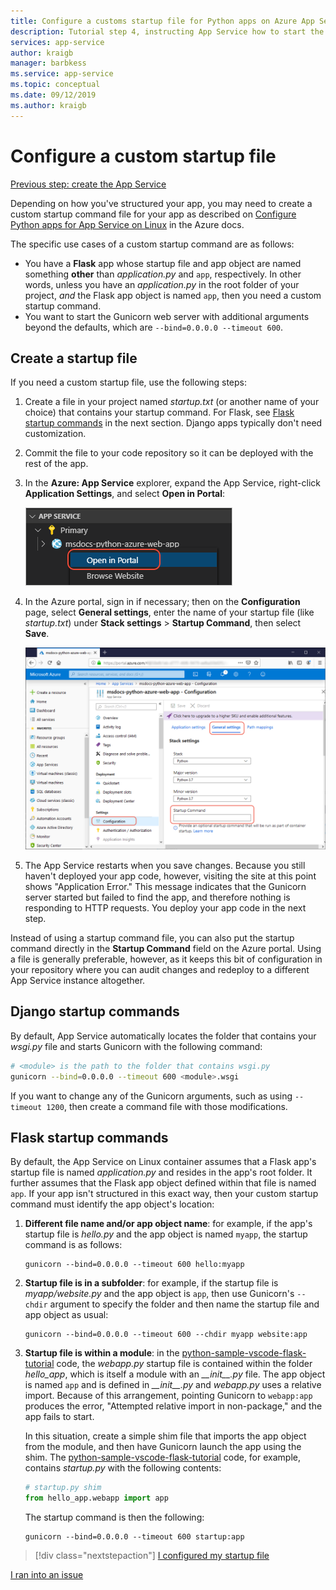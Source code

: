 ```yaml
---
title: Configure a customs startup file for Python apps on Azure App Service on Linux
description: Tutorial step 4, instructing App Service how to start the web app.
services: app-service
author: kraigb
manager: barbkess
ms.service: app-service
ms.topic: conceptual
ms.date: 09/12/2019
ms.author: kraigb
---
```


# Configure a custom startup file

[Previous step: create the App Service](tutorial-deploy-app-service-on-linux-02.md)

Depending on how you've structured your app, you may need to create a custom startup command file for your app as described on [Configure Python apps for App Service on Linux](https://docs.microsoft.com/azure/app-service/containers/how-to-configure-python) in the Azure docs.

The specific use cases of a custom startup command are as follows:

- You have a **Flask** app whose startup file and app object are named something **other** than *application.py* and `app`, respectively. In other words, unless you have an *application.py* in the root folder of your project, *and* the Flask app object is named `app`, then you need a custom startup command.
- You want to start the Gunicorn web server with additional arguments beyond the defaults, which are `--bind=0.0.0.0 --timeout 600`.

## Create a startup file

If you need a custom startup file, use the following steps:

1. Create a file in your project named *startup.txt* (or another name of your choice) that contains your startup command. For Flask, see [Flask startup commands](#flask-startup-commands) in the next section. Django apps typically don't need customization.

1. Commit the file to your code repository so it can be deployed with the rest of the app.

1. In the **Azure: App Service** explorer, expand the App Service, right-click **Application Settings**, and select **Open in Portal**:

    ![Open Settings in Portal command in the App Service explorer](media/deploy-azure/open-settings-in-portal-command.png)

1. In the Azure portal, sign in if necessary; then on the **Configuration** page, select **General settings**, enter the name of your startup file (like *startup.txt*) under **Stack settings** > **Startup Command**, then select **Save**.

    ![Setting the startup file name in the Azure portal](media/deploy-azure/azure-portal-startup-file.png)

1. The App Service restarts when you save changes. Because you still haven't deployed your app code, however, visiting the site at this point shows "Application Error." This message indicates that the Gunicorn server started but failed to find the app, and therefore nothing is responding to HTTP requests. You deploy your app code in the next step.

Instead of using a startup command file, you can also put the startup command directly in the **Startup Command** field on the Azure portal. Using a file is generally preferable, however, as it keeps this bit of configuration in your repository where you can audit changes and redeploy to a different App Service instance altogether.

## Django startup commands

By default, App Service automatically locates the folder that contains your *wsgi.py* file and starts Gunicorn with the following command:

```bash
# <module> is the path to the folder that contains wsgi.py
gunicorn --bind=0.0.0.0 --timeout 600 <module>.wsgi
```

If you want to change any of the Gunicorn arguments, such as using `--timeout 1200`, then create a command file with those modifications.

## Flask startup commands

By default, the App Service on Linux container assumes that a Flask app's startup file is named *application.py* and resides in the app's root folder. It further assumes that the Flask app object defined within that file is named `app`. If your app isn't structured in this exact way, then your custom startup command must identify the app object's location:

1. **Different file name and/or app object name**: for example, if the app's startup file is *hello.py* and the app object is named `myapp`, the startup command is as follows:

    ```text
    gunicorn --bind=0.0.0.0 --timeout 600 hello:myapp
    ```

1. **Startup file is in a subfolder**: for example, if the startup file is *myapp/website.py* and the app object is `app`, then use Gunicorn's `--chdir` argument to specify the folder and then name the startup file and app object as usual:

    ```text
    gunicorn --bind=0.0.0.0 --timeout 600 --chdir myapp website:app
    ```

1. **Startup file is within a module**: in the [python-sample-vscode-flask-tutorial](https://github.com/Microsoft/python-sample-vscode-flask-tutorial) code, the *webapp.py* startup file is contained within the folder *hello_app*, which is itself a module with an *\_\_init\_\_.py* file. The app object is named `app` and is defined in *\_\_init\_\_.py* and *webapp.py* uses a relative import. Because of this arrangement, pointing Gunicorn to `webapp:app` produces the error, "Attempted relative import in non-package," and the app fails to start.

    In this situation, create a simple shim file that imports the app object from the module, and then have Gunicorn launch the app using the shim. The [python-sample-vscode-flask-tutorial](https://github.com/Microsoft/python-sample-vscode-flask-tutorial) code, for example, contains *startup.py* with the following contents:

    ```python
    # startup.py shim
    from hello_app.webapp import app
    ```

    The startup command is then the following:

    ```text
    gunicorn --bind=0.0.0.0 --timeout 600 startup:app
    ```

> [!div class="nextstepaction"]
> [I configured my startup file](tutorial-deploy-app-service-on-linux-05.md)

[I ran into an issue](https://www.research.net/r/PWZWZ52?tutorial=vscode-appservice-python&step=04-startup-command)
